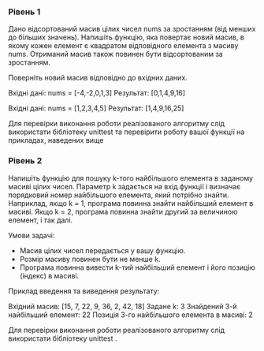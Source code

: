 ### Рівень 1
Дано відсортований масив цілих чисел nums за зростанням (від менших до більших значень). Напишіть функцію, яка повертає новий масив, в якому кожен елемент є квадратом відповідного елемента з масиву nums. Отриманий масив також повинен бути відсортованим за зростанням.
 
Поверніть новий масив відповідно до вхідних даних.
 
Вхідні дані: nums = [-4,-2,0,1,3]
Результат: [0,1,4,9,16]
 
Вхідні дані: nums = [1,2,3,4,5]
Результат: [1,4,9,16,25]
 
Для перевірки виконання роботи реалізованого алгоритму слід використати бібліотеку unittest та перевірити роботу вашої функції на прикладах, наведених вище

### Рівень 2
Напишіть функцію для пошуку k-того найбільшого елемента в заданому масиві цілих чисел. Параметр k задається на вхід функції і визначає порядковий номер найбільшого елемента, який потрібно знайти. Наприклад, якщо k = 1, програма повинна знайти найбільший елемент в масиві. Якщо k = 2, програма повинна знайти другий за величиною елемент, і так далі.
 
Умови задачі:
 
- Масив цілих чисел передається у вашу функцію.
- Розмір масиву повинен бути не менше k.
- Програма повинна вивести k-тий найбільший елемент і його позицію (індекс) в масиві.
 
Приклад введення та виведення результату:
 
Вхідний масив: [15, 7, 22, 9, 36, 2, 42, 18] Задане k: 3 Знайдений 3-й найбільший елемент: 22 Позиція 3-го найбільшого елемента в масиві: 2
 
Для перевірки виконання роботи реалізованого алгоритму слід використати бібліотеку unittest .
 
